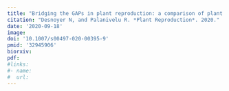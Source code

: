 ```yaml
---
title: "Bridging the GAPs in plant reproduction: a comparison of plant and animal GPI-anchored proteins"
citation: "Desnoyer N, and Palanivelu R. *Plant Reproduction*. 2020."  
date: '2020-09-18'
image: 
doi: '10.1007/s00497-020-00395-9'
pmid: '32945906'
biorxiv:
pdf:
#links:
#- name: 
#  url: 
---
```


